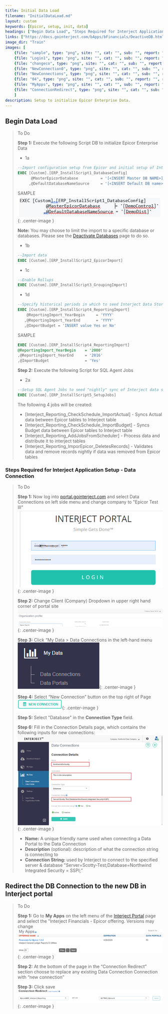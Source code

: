 ```yaml
---
title: Initial Data Load
filename: "InitialDataLoad.md"
layout: custom
keywords: [Epicor, setup, init, data]
headings: ["Begin Data Load", "Steps Required for Interject Application Setup - Data Connection", "Redirect the DB Connection to the new DB in Interject portal"]
links: ["https://docs.gointerject.com/bApps/bFinancials/DeactiveDB.html", "https://portal.gointerject.com", "https://portal.gointerject.com"]
image_dir: "Train"
images: [
	{file: "sample", type: "png", site: "", cat: "", sub: "", report: "", ribbon: "", config: ""}, 
	{file: "Login1", type: "png", site: "", cat: "", sub: "", report: "", ribbon: "", config: ""}, 
	{file: "changeco", type: "png", site: "", cat: "", sub: "", report: "", ribbon: "", config: ""}, 
	{file: "NewConnection0", type: "png", site: "", cat: "", sub: "", report: "", ribbon: "", config: ""}, 
	{file: "NewConnections", type: "png", site: "", cat: "", sub: "", report: "", ribbon: "", config: ""}, 
	{file: "04", type: "png", site: "", cat: "", sub: "", report: "", ribbon: "", config: ""}, 
	{file: "MyApps", type: "png", site: "", cat: "", sub: "", report: "", ribbon: "", config: ""}, 
	{file: "ConnectionRedirect", type: "png", site: "", cat: "", sub: "", report: "", ribbon: "", config: ""}
	]
description: Setup to initialize Epicor Enterprise Data.
---
```


## Begin Data Load

> To Do
>
> **Step 1:** Execute the following Script DB to initialize Epicor Enterprise Data
>
>
> - 1a
> ```SQL
> --Import configuration setup from Epicor and initial setup of Interject
> EXEC [Custom].[ERP_InstallScript1_DatabaseConfig]
>       @MasterEpicorDatabase          = '[<INSERT Master DB NAME>]'
>      ,@DefaultDatabaseNameSource     = '[<INSERT Default DB name>]'
> ```
> SAMPLE
> ![Epicor Tools Connection Page](/images/Train/sample.png){: .center-image }
>
> **Note:** You may choose to limit the import to a specific database or databases. Please see the [Deactivate Databases](https://docs.gointerject.com/bApps/bFinancials/DeactiveDB.html) page to do so.
>
> - 1b
> ```SQL
> --Import data 
> EXEC [Custom].[ERP_InstallScript2_EpicorImport]
> ```
>
> - 1c
> ```SQL
> --Enable Rollups
> EXEC [Custom].[ERP_InstallScript3_GroupingImport]
> ```
>
> - 1d
>```SQL
> --Specify historical periods in which to seed Interject Data Store
> EXEC [Custom].[ERP_InstallScript4_ReportingImport]
> 	  @ReportingImport_YearBegin     = 'YYYY'
>	 ,@ReportingImport_YearEnd       = 'YYYY'
>    ,@ImportBudget = 'INSERT value Yes or No'
> ```
> SAMPLE
> ```SQL
> EXEC [Custom].[ERP_InstallScript4_ReportingImport]
> @ReportingImport_YearBegin	= '2000'
> ,@ReportingImport_YearEnd	    = '2016'
> ,@ImportBudget				= 'Yes'
>```
>
> **Step 2:** Execute the following Script for SQL Agent Jobs
> 
> - 2a
> ```SQL
> --Setup SQL Agent Jobs to seed "nightly" sync of Interject data store
> EXEC [Custom].[ERP_InstallScript5_SetupJobs]
> ```
> 
> The following 4 jobs will be created: 
> * \[Interject_Reporting_CheckSchedule_ImportActual\] - Syncs Actual data between Epicor tables to Interject table
> * \[Interject_Reporting_CheckSchedule_ImportBudget\] - Syncs Budget data between Epicor tables to Interject table
> * \[Interject_Reporting_AddJobsFromScheduler\] - Process data and distribute it to interject tables 
> * \[Interject_Reporting_ImporEpicor_DeletesRecords\] - Validates data and remove records nightly if data was removed from Epicor tables 

### Steps Required for Interject Application Setup - Data Connection

> To Do
>
> **Step 1:** Now log into [portal.gointerject.com](https://portal.gointerject.com) and select Data Connections on left side menu and change company to "Epicor Test III"
> ![New connection Button](/images/A-InitialDataLoad/Login1.png){: .center-image }
> 
> **Step 2:** Change Client \(Company\) Dropdown in upper right hand corner of portal site 
> ![New connection Button](/images/A-InitialDataLoad/changeco.png){: .center-image }
>
> **Step 3:** Click “My Data > Data Connections in the left-hand menu 
> ![New connection Button](/images/A-InitialDataLoad/NewConnection0.png){: .center-image }
>
> **Step 4:** Select “New Connection” button on the top right of Page
> ![New connection Button](/images/A-SQL-Installation/NewConnections.png){: .center-image }
>
> **Step 5:** Select "Database" in the **Connection Type** field.
>
> **Step 6:** Fill in the Connection Details page, which contains the following inputs for new connections:
> ![Connection Details Page](/images/Database/04.png){: .center-image }
> 
> * **Name:** A unique friendly name used when connecting a Data Portal to the Data Connection
> * **Description** (optional): description of what the connection string is connecting to
> * **Connection String:** used by Interject to connect to the specified server & database
> "Server=Scotty-Test;Database=Northwind Integrated Security = SSPI;”
>

## Redirect the DB Connection to the new DB in Interject portal

> To Do
>
> **Step 1:** Go to **My Apps** on the left menu of the [Interject Portal](https://portal.gointerject.com) page and select the "Interject Financials - Epicor offering. Versions may change
>![Epicor Tools Connection Page](/images/A-InitialDataLoad/MyApps.png){: .center-image }
>
> **Step 2:** At the bottom of the page in the “Connection Redirect” section choose to replace any existing Data Connection  Connection with “new connection” 
>
> **Step 3:** Click save
> ![Epicor Tools Connection Page](/images/A-InitialDataLoad/ConnectionRedirect.png){: .center-image }
>
>
